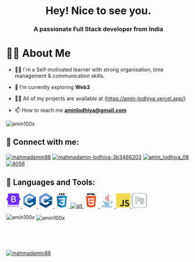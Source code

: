 <h1 align="center"> Hey! Nice to see you.</h1>
<h3 align="center">A passionate Full Stack developer from India</h3>

<h1>🙋‍♂️ About Me </h1>

- 👨‍⚖️ I`m a Self-motivated learner with strong organisation, time management & communication skills.
- 🌱 I’m currently exploring **Web3**

- 👨‍💻 All of my projects are available at (https://amin-lodhiya.vercel.app/)

- 📫 How to reach me **aminlodhiya@gmail.com**

<p align="left"> <img src="https://komarev.com/ghpvc/?username=amin100x&label=Profile%20views&color=0e75b6&style=flat" alt="amin100x" /> </p>
<h2 align="left">📍 Connect with me:</h2>
<p align="left">
<a href="https://twitter.com/mahmadamin88" target="blank"><img align="center" src="https://raw.githubusercontent.com/rahuldkjain/github-profile-readme-generator/master/src/images/icons/Social/twitter.svg" alt="mahmadamin88" height="30" width="40" /></a>
<a href="https://linkedin.com/in/mahmadamin-lodhiya-3b3466203" target="blank"><img align="center" src="https://raw.githubusercontent.com/rahuldkjain/github-profile-readme-generator/master/src/images/icons/Social/linked-in-alt.svg" alt="mahmadamin-lodhiya-3b3466203" height="30" width="40" /></a>
<a href="https://instagram.com/amin_lodhiya_08" target="blank"><img align="center" src="https://raw.githubusercontent.com/rahuldkjain/github-profile-readme-generator/master/src/images/icons/Social/instagram.svg" alt="amin_lodhiya_08" height="30" width="40" /></a>
<!-- <a href="https://www.leetcode.com/mahmadamin_08" target="blank"><img align="center" src="https://raw.githubusercontent.com/rahuldkjain/github-profile-readme-generator/master/src/images/icons/Social/leet-code.svg" alt="mahmadamin_08" height="30" width="40" /></a> -->
<a href="https://discord.gg/4056" target="blank"><img align="center" src="https://raw.githubusercontent.com/rahuldkjain/github-profile-readme-generator/master/src/images/icons/Social/discord.svg" alt="4056" height="30" width="40" /></a>
</p>

<h2 align="left">🚀 Languages and Tools:</h2>
<p align="left"> <a href="https://getbootstrap.com" target="_blank" rel="noreferrer"> <img src="https://raw.githubusercontent.com/devicons/devicon/master/icons/bootstrap/bootstrap-plain-wordmark.svg" alt="bootstrap" width="40" height="40"/> </a> <a href="https://www.cprogramming.com/" target="_blank" rel="noreferrer"> <img src="https://raw.githubusercontent.com/devicons/devicon/master/icons/c/c-original.svg" alt="c" width="40" height="40"/> </a> <a href="https://www.w3schools.com/cpp/" target="_blank" rel="noreferrer"> <img src="https://raw.githubusercontent.com/devicons/devicon/master/icons/cplusplus/cplusplus-original.svg" alt="cplusplus" width="40" height="40"/> </a> <a href="https://www.w3schools.com/css/" target="_blank" rel="noreferrer"> <img src="https://raw.githubusercontent.com/devicons/devicon/master/icons/css3/css3-original-wordmark.svg" alt="css3" width="40" height="40"/> </a> <a href="https://git-scm.com/" target="_blank" rel="noreferrer"> <img src="https://www.vectorlogo.zone/logos/git-scm/git-scm-icon.svg" alt="git" width="40" height="40"/> </a> <a href="https://www.w3.org/html/" target="_blank" rel="noreferrer"> <img src="https://raw.githubusercontent.com/devicons/devicon/master/icons/html5/html5-original-wordmark.svg" alt="html5" width="40" height="40"/> </a> <a href="https://www.java.com" target="_blank" rel="noreferrer"> <img src="https://raw.githubusercontent.com/devicons/devicon/master/icons/java/java-original.svg" alt="java" width="40" height="40"/> </a> <a href="https://developer.mozilla.org/en-US/docs/Web/JavaScript" target="_blank" rel="noreferrer"> <img src="https://raw.githubusercontent.com/devicons/devicon/master/icons/javascript/javascript-original.svg" alt="javascript" width="40" height="40"/> </a> <a href="https://www.photoshop.com/en" target="_blank" rel="noreferrer"> <img src="https://raw.githubusercontent.com/devicons/devicon/master/icons/photoshop/photoshop-line.svg" alt="photoshop" width="40" height="40"/> </a> </p>


<p><img align="left" src="https://github-readme-stats.vercel.app/api/top-langs?username=amin100x&show_icons=true&locale=en&layout=compact" alt="amin100x" /></p>

<p>&nbsp;<img align="center" src="https://github-readme-stats.vercel.app/api?username=amin100x&show_icons=true&locale=en" alt="amin100x" /></p>
<br><br><br>

<p align="left"> <a href="https://twitter.com/mahmadamin88" target="blank"><img src="https://img.shields.io/twitter/follow/mahmadamin88?logo=twitter&style=for-the-badge" alt="mahmadamin88" /></a> </p>

